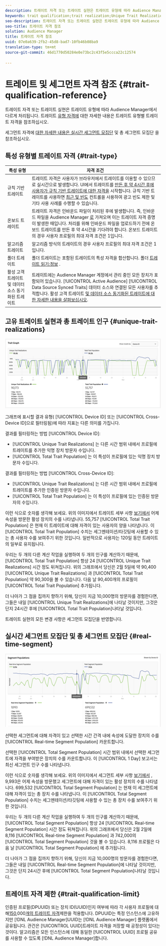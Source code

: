 ```yaml
---
description: 트레이트 자격 또는 트레이트 실현은 트레이트 유형에 따라 Audience Manager에서 다르게 처리됩니다. 트레이트 자격에 대한 자세한 내용은 아래 표를 참조하십시오.
keywords: trait qualification;trait realization;Unique Trait Realizations;UTR;Total Trait Population;TTP
seo-description: 트레이트 자격 또는 트레이트 실현은 트레이트 유형에 따라 Audience Manager에서 다르게 처리됩니다. 트레이트 자격에 대한 자세한 내용은 아래 표를 참조하십시오.
seo-title: 트레이트 자격 참조
solution: Audience Manager
title: 트레이트 자격 참조
uuid: 07e0a639-2fb2-45d8-bad7-10fb46b08ba9
translation-type: tm+mt
source-git-commit: 46d1770d50284e0e73bc2c43f5e5ccca22c12574

---
```



# 트레이트 및 세그먼트 자격 참조 {#trait-qualification-reference}

트레이트 자격 또는 트레이트 실현은 트레이트 유형에 따라 Audience Manager에서 다르게 처리됩니다. 트레이트 [유형 자격에](#trait-type) 대한 자세한 내용은 트레이트 유형별 트레이트 자격을 참조하십시오.

세그먼트 자격에 [대한 자세한 내용은 실시간 세그먼트 모집단](#real-time-segment) 및 총 세그먼트 모집단 을 참조하십시오.



## 특성 유형별 트레이트 자격 {#trait-type}

| 특성 유형 | 자격 조건 |
|---|---|
| 규칙 기반 트레이트 | 트레이트 자격은 사용자가 브라우저에서 트레이트를 이용할 수 있으므로 실시간으로 발생합니다. UI에서 트레이트를 [만든 후 약 4시간 후에 사용자가 규칙 기반 트레이트에 대한 자격을](create-onboarded-rule-based-traits.md#create-rules-based-or-onboarded-traits) 시작합니다. 규칙 기반 트레이트를 사용하면 [최근 및 빈도](../segments/recency-and-frequency.md) 컨트롤을 사용하여 광고 빈도 제한 및 기타 사용 사례를 수행할 수 있습니다. |
| 온보드 트레이트 | 트레이트 자격은 인바운드 파일이 처리된 후에 발생합니다. 즉, 인바운드 파일을 Audience Manager [로](../../faq/faq-inbound-data-ingestion.md) 가져오며 이는 트레이트 자격 증명이 발생한 때입니다. 처리를 위해 인바운드 파일을 업로드하기 전에 온보드 트레이트를 만든 후 약 4시간을 기다려야 합니다. 온보드 트레이트의 경우 사용자 프로필의 최대 자격 조건은 1입니다. |
| 알고리즘 트레이트 | 알고리즘 방식의 트레이트의 경우 사용자 프로필의 최대 자격 조건은 1입니다. |
| 폴더 트레이트 | 폴더 트레이트는 포함된 트레이트의 특성 자격을 합산합니다. 폴더 [트레이트 읽기:정보](about-folder-traits.md) . |
| 활성 고객 트레이트 및 데이터 소스 동기화된 트레이트 | 트레이트에는 Audience Manager 계정에서 관리 중인 모든 장치가 포함되어 있습니다. [!UICONTROL Active Audience] [!UICONTROL Data Source Synced Traits] 데이터 소스와 연결된 모든 사용자를 추적합니다. 활성 고객 트레이트 [및 데이터 소스 동기화된 트레이트에 대한 자세한 내용을 살펴보십시오](client-activity-synced-audience-traits.md). |

## 고유 트레이트 실현과 총 트레이트 인구 {#unique-trait-realizations}

![고유한 특성 실현](assets/trait-graph.png)

그래프에 표시할 결과 유형( [!UICONTROL Device ID] 또는 [!UICONTROL Cross-Device ID]으로 필터링됨)에 따라 지표는 다른 의미를 가집니다.

결과를 필터링하는 방법 [!UICONTROL Device ID]:

* [!UICONTROL Unique Trait Realizations] 는 다른 시간 범위 내에서 프로필에 트레이트를 추가한 익명 장치 방문자 수입니다.
* [!UICONTROL Total Trait Population] 는 이 특성이 프로필에 있는 익명 장치 방문자 수입니다.

결과를 필터링하는 방법 [!UICONTROL Cross-Device ID]:

* [!UICONTROL Unique Trait Realizations] 는 다른 시간 범위 내에서 프로필에 트레이트를 추가한 인증된 방문자 수입니다.
* [!UICONTROL Total Trait Population] 는 이 특성이 프로필에 있는 인증된 방문자의 수입니다.

이런 식으로 숫자를 생각해 보세요. 위의 이미지에서 트레이트 세부 사항 [보기에서](../../features/traits/trait-details-page.md) 어제 속성을 방문한 활성 장치의 수를 나타냅니다. 55,757 [!UICONTROL Total Trait Population] 은 현재 이 트레이트에 대해 자격이 있는 사용자의 양을 나타냅니다. 이 [!UICONTROL Total Trait Population] 수치는 세그멘테이션/타깃팅에 사용할 수 있는 총 사용자 수를 보여주기 위한 것입니다. 일반적으로 사용자는 120일 동안 트레이트의 일부로 유지됩니다.

우리는 두 개의 다른 계산 작업을 실행하여 두 개의 인구를 계산하기 때문에, [!UICONTROL Total Trait Population] 항상 24 [!UICONTROL Unique Trait Realizations] 시간 정도 뒤쳐집니다. 위의 그래프에서 당신은 2월 5일에 약 90,400 [!UICONTROL Unique Trait Realizations] 과 [!UICONTROL Total Trait Population] 약 90,300을 볼 수 있습니다. 다음 날 90,400개의 프로필이 [!UICONTROL Total Trait Population] 추가됩니다.

더 나아가 그 점을 집까지 향하기 위해, 당신이 지금 10,000명의 방문자를 경험한다면, 그들은 내일 [!UICONTROL Unique Trait Realizations]에 나타날 것이지만, 그것은 단지 24시간 후에 [!UICONTROL Total Trait Population]나타날 것입니다.

트레이트 실현의 모든 변경 사항은 세그먼트 모집단을 반영합니다.

## 실시간 세그먼트 모집단 및 총 세그먼트 모집단 {#real-time-segment}

![고유한 특성 실현](assets/segment-graph.png)

선택한 세그먼트에 대해 자격이 있고 선택한 시간 간격 내에 속성에 도달한 장치의 수를 [!UICONTROL Real-time Segment Population] 카운트합니다.

선택한 [!UICONTROL Total Segment Population] 시간 범위 내에서 선택한 세그먼트에 자격을 부여받은 장치의 수를 카운트합니다. 이 [!UICONTROL 1 Day] 보고서는 최신 세그먼트 인구 수를 나타냅니다.

이런 식으로 숫자를 생각해 보세요. 위의 이미지에서 세그먼트 세부 사항 [보기에서](../../features/segments/segment-summary-view.md) , 9,993은 어제 속성을 방문했고 세그먼트에 대해 자격이 있는 활성 장치의 수를 나타냅니다. 699,532 [!UICONTROL Total Segment Population] 는 현재 이 세그먼트에 대해 자격이 있는 총 장치 수를 나타냅니다. 이 [!UICONTROL Total Segment Population] 수치는 세그멘테이션/타깃팅에 사용할 수 있는 총 장치 수를 보여주기 위한 것입니다.

우리는 두 개의 다른 계산 작업을 실행하여 두 개의 인구를 계산하기 때문에, [!UICONTROL Total Segment Population] 항상 24 [!UICONTROL Real-time Segment Population] 시간 정도 뒤쳐집니다. 위의 그래프에서 당신은 2월 2일에 8,116 [!UICONTROL Real-time Segment Population] 과 742,000의 [!UICONTROL Total Segment Population] 것을 볼 수 있습니다. 8,116 프로필은 다음 날 [!UICONTROL Total Segment Population] 에 추가됩니다.

더 나아가 그 점을 집까지 향하기 위해, 당신이 지금 10,000명의 방문자를 경험한다면, 그들은 내일 [!UICONTROL Real-time Segment Population]에 나타날 것이지만, 그것은 단지 24시간 후에 [!UICONTROL Total Segment Population]나타날 것입니다.

## 트레이트 자격 제한 {#trait-qualification-limit}

인증된 프로필(DPUUID) 또는 장치 ID(UUID)인지 여부에 따라 각 사용자 프로필에 대해[150,](../../reference/ids-in-aam.md)000[개의 트레이트 자격](../../reference/ids-in-aam.md)제한을 적용합니다. DPUUID는 특정 인스턴스에 고유하지만 [!DNL Audience Manager]UUID는 [!DNL Audience Manager] 플랫폼에서 공유됩니다. 관건은 [!UICONTROL UUID]트레이트 자격을 저장할 때 공정성이 있다는 것이다. 알고리즘은 모든 인스턴스에 대해 동일한 [!UICONTROL UUID] 프로필 공유를 사용할 수 있도록 [!DNL Audience Manager]합니다.
